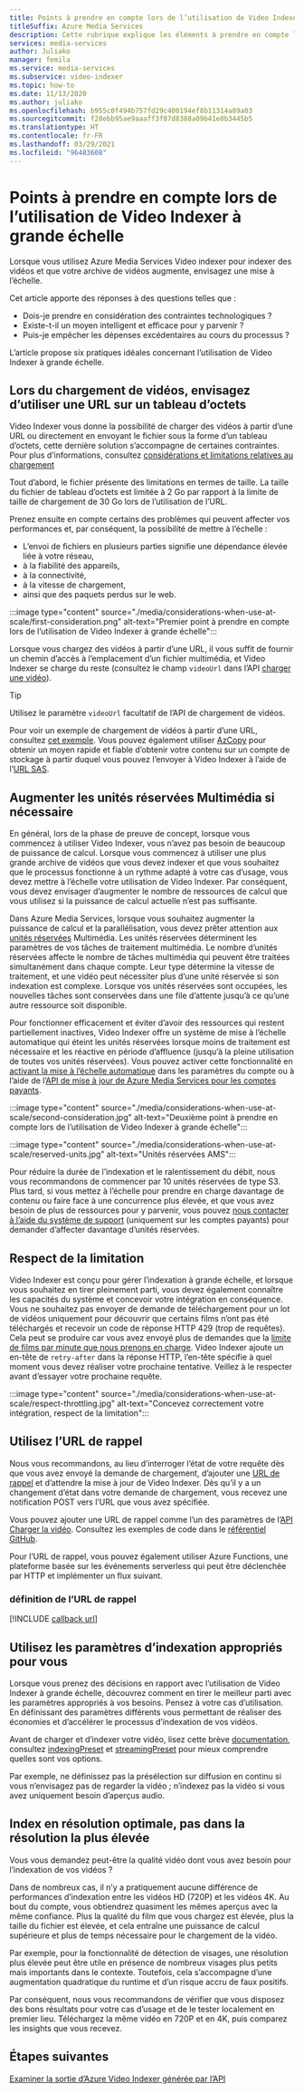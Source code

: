 ```yaml
---
title: Points à prendre en compte lors de l’utilisation de Video Indexer à grande échelle - Azure
titleSuffix: Azure Media Services
description: Cette rubrique explique les éléments à prendre en compte lors de l’utilisation de Video Indexer à grande échelle.
services: media-services
author: Juliako
manager: femila
ms.service: media-services
ms.subservice: video-indexer
ms.topic: how-to
ms.date: 11/13/2020
ms.author: juliako
ms.openlocfilehash: b955c0f494b757fd29c400194ef8b11314a89a03
ms.sourcegitcommit: f28ebb95ae9aaaff3f87d8388a09b41e0b3445b5
ms.translationtype: HT
ms.contentlocale: fr-FR
ms.lasthandoff: 03/29/2021
ms.locfileid: "96483608"
---
```

# <a name="things-to-consider-when-using-video-indexer-at-scale"></a>Points à prendre en compte lors de l’utilisation de Video Indexer à grande échelle

Lorsque vous utilisez Azure Media Services Video indexer pour indexer des vidéos et que votre archive de vidéos augmente, envisagez une mise à l’échelle. 

Cet article apporte des réponses à des questions telles que :

* Dois-je prendre en considération des contraintes technologiques ?
* Existe-t-il un moyen intelligent et efficace pour y parvenir ?
* Puis-je empêcher les dépenses excédentaires au cours du processus ?

L’article propose six pratiques idéales concernant l’utilisation de Video Indexer à grande échelle.

## <a name="when-uploading-videos-consider-using-a-url-over-byte-array"></a>Lors du chargement de vidéos, envisagez d’utiliser une URL sur un tableau d’octets

Video Indexer vous donne la possibilité de charger des vidéos à partir d’une URL ou directement en envoyant le fichier sous la forme d’un tableau d’octets, cette dernière solution s’accompagne de certaines contraintes. Pour plus d’informations, consultez [considérations et limitations relatives au chargement](upload-index-videos.md#uploading-considerations-and-limitations)

Tout d’abord, le fichier présente des limitations en termes de taille. La taille du fichier de tableau d’octets est limitée à 2 Go par rapport à la limite de taille de chargement de 30 Go lors de l’utilisation de l’URL.

Prenez ensuite en compte certains des problèmes qui peuvent affecter vos performances et, par conséquent, la possibilité de mettre à l’échelle :

* L’envoi de fichiers en plusieurs parties signifie une dépendance élevée liée à votre réseau, 
* à la fiabilité des appareils, 
* à la connectivité, 
* à la vitesse de chargement, 
* ainsi que des paquets perdus sur le web.

:::image type="content" source="./media/considerations-when-use-at-scale/first-consideration.png" alt-text="Premier point à prendre en compte lors de l’utilisation de Video Indexer à grande échelle":::

Lorsque vous chargez des vidéos à partir d’une URL, il vous suffit de fournir un chemin d’accès à l’emplacement d’un fichier multimédia, et Video Indexer se charge du reste (consultez le champ `videoUrl` dans l’API [charger une vidéo](https://api-portal.videoindexer.ai/docs/services/Operations/operations/Upload-Video?&pattern=upload)).

> [!TIP]
> Utilisez le paramètre `videoUrl` facultatif de l’API de chargement de vidéos.

Pour voir un exemple de chargement de vidéos à partir d’une URL, consultez [cet exemple](upload-index-videos.md#code-sample). Vous pouvez également utiliser [AzCopy](../../storage/common/storage-use-azcopy-v10.md) pour obtenir un moyen rapide et fiable d’obtenir votre contenu sur un compte de stockage à partir duquel vous pouvez l’envoyer à Video Indexer à l’aide de l’[URL SAS](../../storage/common/storage-sas-overview.md).

## <a name="increase-media-reserved-units-if-needed"></a>Augmenter les unités réservées Multimédia si nécessaire

En général, lors de la phase de preuve de concept, lorsque vous commencez à utiliser Video Indexer, vous n’avez pas besoin de beaucoup de puissance de calcul. Lorsque vous commencez à utiliser une plus grande archive de vidéos que vous devez indexer et que vous souhaitez que le processus fonctionne à un rythme adapté à votre cas d’usage, vous devez mettre à l’échelle votre utilisation de Video Indexer. Par conséquent, vous devez envisager d’augmenter le nombre de ressources de calcul que vous utilisez si la puissance de calcul actuelle n’est pas suffisante.

Dans Azure Media Services, lorsque vous souhaitez augmenter la puissance de calcul et la parallélisation, vous devez prêter attention aux [unités réservées](../latest/concept-media-reserved-units.md) Multimédia. Les unités réservées déterminent les paramètres de vos tâches de traitement multimédia. Le nombre d’unités réservées affecte le nombre de tâches multimédia qui peuvent être traitées simultanément dans chaque compte. Leur type détermine la vitesse de traitement, et une vidéo peut nécessiter plus d’une unité réservée si son indexation est complexe. Lorsque vos unités réservées sont occupées, les nouvelles tâches sont conservées dans une file d’attente jusqu’à ce qu’une autre ressource soit disponible.

Pour fonctionner efficacement et éviter d’avoir des ressources qui restent partiellement inactives, Video Indexer offre un système de mise à l’échelle automatique qui éteint les unités réservées lorsque moins de traitement est nécessaire et les réactive en période d’affluence (jusqu’à la pleine utilisation de toutes vos unités réservées). Vous pouvez activer cette fonctionnalité en [activant la mise à l’échelle automatique](manage-account-connected-to-azure.md#autoscale-reserved-units) dans les paramètres du compte ou à l’aide de l’[API de mise à jour de Azure Media Services pour les comptes payants](https://api-portal.videoindexer.ai/docs/services/Operations/operations/Update-Paid-Account-Azure-Media-Services?&pattern=update).

:::image type="content" source="./media/considerations-when-use-at-scale/second-consideration.jpg" alt-text="Deuxième point à prendre en compte lors de l’utilisation de Video Indexer à grande échelle":::

:::image type="content" source="./media/considerations-when-use-at-scale/reserved-units.jpg" alt-text="Unités réservées AMS":::

Pour réduire la durée de l’indexation et le ralentissement du débit, nous vous recommandons de commencer par 10 unités réservées de type S3. Plus tard, si vous mettez à l’échelle pour prendre en charge davantage de contenu ou faire face à une concurrence plus élevée, et que vous avez besoin de plus de ressources pour y parvenir, vous pouvez [nous contacter à l’aide du système de support](https://ms.portal.azure.com/#blade/Microsoft_Azure_Support/HelpAndSupportBlade/newsupportrequest) (uniquement sur les comptes payants) pour demander d’affecter davantage d’unités réservées.

## <a name="respect-throttling"></a>Respect de la limitation

Video Indexer est conçu pour gérer l’indexation à grande échelle, et lorsque vous souhaitez en tirer pleinement parti, vous devez également connaître les capacités du système et concevoir votre intégration en conséquence. Vous ne souhaitez pas envoyer de demande de téléchargement pour un lot de vidéos uniquement pour découvrir que certains films n’ont pas été téléchargés et recevoir un code de réponse HTTP 429 (trop de requêtes). Cela peut se produire car vous avez envoyé plus de demandes que la [limite de films par minute que nous prenons en charge](upload-index-videos.md#uploading-considerations-and-limitations). Video Indexer ajoute un en-tête de `retry-after` dans la réponse HTTP, l’en-tête spécifie à quel moment vous devez réaliser votre prochaine tentative. Veillez à le respecter avant d’essayer votre prochaine requête.

:::image type="content" source="./media/considerations-when-use-at-scale/respect-throttling.jpg" alt-text="Concevez correctement votre intégration, respect de la limitation":::

## <a name="use-callback-url"></a>Utilisez l’URL de rappel

Nous vous recommandons, au lieu d’interroger l’état de votre requête dès que vous avez envoyé la demande de chargement, d’ajouter une [URL de rappel](upload-index-videos.md#callbackurl) et d’attendre la mise à jour de Video Indexer. Dès qu’il y a un changement d’état dans votre demande de chargement, vous recevez une notification POST vers l’URL que vous avez spécifiée.

Vous pouvez ajouter une URL de rappel comme l’un des paramètres de l’[API Charger la vidéo](https://api-portal.videoindexer.ai/docs/services/Operations/operations/Upload-Video?&pattern=upload). Consultez les exemples de code dans le [référentiel GitHub](https://github.com/Azure-Samples/media-services-video-indexer/tree/master/). 

Pour l’URL de rappel, vous pouvez également utiliser Azure Functions, une plateforme basée sur les événements serverless qui peut être déclenchée par HTTP et implémenter un flux suivant.

### <a name="callback-url-definition"></a>définition de l’URL de rappel

[!INCLUDE [callback url](./includes/callback-url.md)]

## <a name="use-the-right-indexing-parameters-for-you"></a>Utilisez les paramètres d’indexation appropriés pour vous

Lorsque vous prenez des décisions en rapport avec l’utilisation de Video Indexer à grande échelle, découvrez comment en tirer le meilleur parti avec les paramètres appropriés à vos besoins. Pensez à votre cas d’utilisation. En définissant des paramètres différents vous permettant de réaliser des économies et d’accélérer le processus d’indexation de vos vidéos.

Avant de charger et d’indexer votre vidéo, lisez cette brève [documentation](upload-index-videos.md), consultez [indexingPreset](upload-index-videos.md#indexingpreset) et [streamingPreset](upload-index-videos.md#streamingpreset) pour mieux comprendre quelles sont vos options.

Par exemple, ne définissez pas la présélection sur diffusion en continu si vous n’envisagez pas de regarder la vidéo ; n’indexez pas la vidéo si vous avez uniquement besoin d’aperçus audio.

## <a name="index-in-optimal-resolution-not-highest-resolution"></a>Index en résolution optimale, pas dans la résolution la plus élevée

Vous vous demandez peut-être la qualité vidéo dont vous avez besoin pour l’indexation de vos vidéos ? 

Dans de nombreux cas, il n’y a pratiquement aucune différence de performances d’indexation entre les vidéos HD (720P) et les vidéos 4K. Au bout du compte, vous obtiendrez quasiment les mêmes aperçus avec la même confiance. Plus la qualité du film que vous chargez est élevée, plus la taille du fichier est élevée, et cela entraîne une puissance de calcul supérieure et plus de temps nécessaire pour le chargement de la vidéo.

Par exemple, pour la fonctionnalité de détection de visages, une résolution plus élevée peut être utile en présence de nombreux visages plus petits mais importants dans le contexte. Toutefois, cela s’accompagne d’une augmentation quadratique du runtime et d’un risque accru de faux positifs.

Par conséquent, nous vous recommandons de vérifier que vous disposez des bons résultats pour votre cas d’usage et de le tester localement en premier lieu. Téléchargez la même vidéo en 720P et en 4K, puis comparez les insights que vous recevez.

## <a name="next-steps"></a>Étapes suivantes

[Examiner la sortie d’Azure Video Indexer générée par l’API](video-indexer-output-json-v2.md)